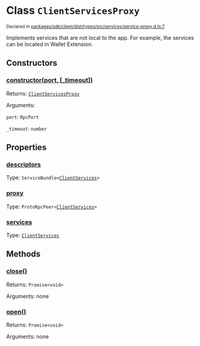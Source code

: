 # Class `ClientServicesProxy`
<sub>Declared in [packages/sdk/client/dist/types/src/services/service-proxy.d.ts:7]()</sub>


Implements services that are not local to the app.
For example, the services can be located in Wallet Extension.

## Constructors
### [constructor(port, \[_timeout\])]()




Returns: <code>[ClientServicesProxy](/api/@dxos/react-client/classes/ClientServicesProxy)</code>

Arguments: 

`port`: <code>RpcPort</code>

`_timeout`: <code>number</code>



## Properties
### [descriptors]()
Type: <code>ServiceBundle&lt;[ClientServices](/api/@dxos/react-client/types/ClientServices)&gt;</code>



### [proxy]()
Type: <code>ProtoRpcPeer&lt;[ClientServices](/api/@dxos/react-client/types/ClientServices)&gt;</code>



### [services]()
Type: <code>[ClientServices](/api/@dxos/react-client/types/ClientServices)</code>




## Methods
### [close()]()




Returns: <code>Promise&lt;void&gt;</code>

Arguments: none




### [open()]()




Returns: <code>Promise&lt;void&gt;</code>

Arguments: none




